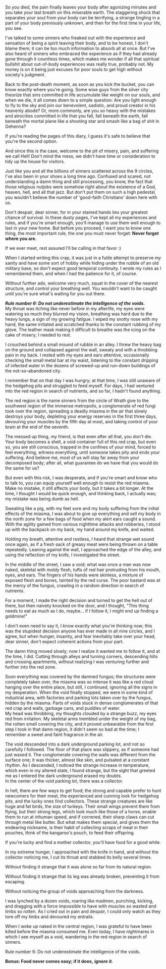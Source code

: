 So you died, the pain finally leaves your body after agonizing minutes and you take your last breath on this miserable earth. The staggering shock that separates your soul from your body can be terrifying, a strange tingling in a part of your body previously unknown, and then for the first time in your life, you see.  
  
I've talked to some sinners who freaked out with the experience and sensation of being a spirit leaving their body, and to be honest, I don't blame them; it can be too much information to absorb all at once. But I've also heard of sinners who embraced the experience as if they had already gone through it countless times, which makes me wonder if all that spiritual bullshit about out-of-body experiences was really true, probably not. My money is on it being just excuses for poor souls to get high without society's judgment.  
  
Back to the post-death moment, as soon as you kick the bucket, you can know exactly where you're going. Some wise guys from the silver city theorize that sins committed in life accumulate like weight on our souls, and when we die, it all comes down to a simple question: Are you light enough to fly to the sky and join our benevolent, sadistic, and proud creator in his heavenly abode? Or, more commonly, are you so heavy with the mistakes and atrocities committed in life that you fall, fall beneath the earth, fall beneath the mortal plane like a shooting star and smash like a bag of shit in Gehenna?  
  
If you're reading the pages of this diary, I guess it's safe to believe that you're the second option.  
  
And since this is the case, welcome to the pit of misery, pain, and suffering we call Hell! Don't mind the mess, we didn't have time or consideration to tidy up the house for visitors.  
  
Just like you and all the billions of sinners scattered across the 9 circles, I've also been in your shoes a long time ago. Confused and scared, not understanding a damn thing and still processing, you know, the fact that those religious nutjobs were somehow right about the existence of a God, heaven, hell, and all that jazz. But don't put them on such a high pedestal, you wouldn't believe the number of 'good-faith Christians' down here with us.  
  
Don't despair, dear sinner, for in your stained hands lies your greatest chance of survival. In these dusty pages, I've kept all my experiences and rules, and if you're smart enough, you'll manage to use them well enough to last in your new home. But before you proceed, I want you to know one thing, the most important rule, the one you must never forget: **Never forget where you are.**  
  
If we ever meet, rest assured I'll be calling in that favor :)  
  
When I started writing this crap, it was just in a futile attempt to preserve my sanity and have some sort of hobby while hiding under the rubble of an old military base, so don't expect good temporal continuity. I wrote my rules as I remembered them, and when I had the patience for it, of course.  
  
Without further ado, welcome very much, squat in the cover of the nearest structure, and control your breathing well. You wouldn't want to be caught until you're sure what's waiting for you out there.     

***Rule number 6: Do not underestimate the intelligence of the voids.***  
My throat was itching like never before in my afterlife, my eyes were watering so much they blurred my vision, breathing was hard due to the heavy lungs, a sign of my growing fatigue. I wiped my snotty nose with my hand, the same irritated and scratched thanks to the constant rubbing of my glove. The leather mask making it difficult to breathe was the icing on the cake of misery; I needed to rest.

  
I crouched behind a small mound of rubble in an alley. I threw the heavy bag on the ground and collapsed against the wall, sweaty and with a throbbing pain in my back. I rested with my eyes and ears attentive, occasionally checking the small metal bar at my waist, listening to the constant dripping of infected water in the dozens of screwed-up and run-down buildings of the not-so-abandoned city.

  
I remember that on that day I was hungry; at that time, I was still unaware of the hedgehog pits and struggled to feed myself. For days, I had ventured into the red region in search of nutrients, and so far, I hadn't found anything.

  
The red region is the name sinners from the circle of Wrath give to the southwest region of the immense metropolis, a conglomerate of red fungi took over the region, spreading a deadly miasma in the air that slowly destroys your body, depleting your energy reserves in the first three days, devouring your muscles by the fifth day at most, and taking control of your brain at the end of the seventh.

  
The messed up thing, my friend, is that even after all that, you don't die. Your body becomes a shell, a void container full of this red crap, but even so, you are still conscious, trapped in the confines of your mind, forced to feel everything, witness everything, until someone takes pity and ends your suffering. And believe me, most of us will stay far away from your decomposed body; after all, what guarantee do we have that you would do the same for us?

  
But even with this risk, I was desperate, and if you're smart and know who to talk to, you can equip yourself well enough to resist the red miasma. Make no mistake, it still affects your body, but it takes a bit longer. At the time, I thought I would be quick enough, and thinking back, I actually was; my mistake was being dumb as hell.

  
Sweating like a pig, with my feet sore and my body suffering from the initial effects of the miasma, I was about to give up everything and sell my body in the north zone for a few bags of food when my alert ears caught a sound. With the agility gained from various nighttime attacks and robberies, I stood up with the backpack on my back, my hand around my knife, and waited.

  
Holding my breath, attentive and restless, I heard that strange wet sound once again, as if a fresh sack of greasy meat were being thrown on a table repeatedly. Leaning against the wall, I approached the edge of the alley, and using the reflection of my knife, I investigated the street.

  
In the middle of the street, I saw a void; what was once a man was now naked, skeletal with moldy flesh, tufts of red hair protruding from his mouth, eyes, and ears. The fingers of his hands were skinless, a mixture of exposed flesh and bones, tainted by the red curse. The poor bastard was at the mercy of the fungus, crawling in a random direction in search of nutrients.

  
For a moment, I made the right decision and turned to get the hell out of there, but then naivety knocked on the door, and I thought, "This thing needs to eat as much as I do, maybe... if I follow it, I might end up finding a goldmine!"

  
I don't even need to say it, I know exactly what you're thinking now; this was the stupidest decision anyone has ever made in all nine circles, and I agree, but when hunger, insanity, and fear inevitably take over your head, dear sinner, don't expect coherent actions from your part.

  
The damn thing moved slowly; now I realize it wanted me to follow it, and at the time, I did. Cutting through alleys and turning corners, descending hills and crossing apartments, without realizing I was venturing further and further into the red zone.

  
Soon everything was covered by the damned fungus; the structures were completely taken over, the miasma was so intense it was like a red cloud hanging over the entire place, but still, I continued, ignoring all the signs in my desperation. When the void finally stopped, we were in some kind of industrial area, with factories and parking lots taken over by the fungus, hidden by the miasma. Parts of voids stuck in dense conglomerates of that red crap and walls, garbage cans, and puddles of water.  
My head was throbbing, my thoughts clouded by a strange buzz, my eyes red from irritation. My skeletal arms trembled under the weight of my bag, the rotten smell covering the city, and it proved unbearable from the first step I took in that damn region, it didn't seem so bad at the time; I remember a sweet and faint fragrance in the air.

  
The void descended into a dark underground parking lot, and not so carefully I followed. The floor of that place was slippery, as if someone had just waxed it. The conglomerate covering the walls was different from the surface one; it was thicker, almost like skin, and pulsated at a constant rhythm. As I descended, I noticed the strange increase in temperature, which even in my altered state, I found strange, but the sight that greeted me as I entered the dark underground erased my doubts.  
In the center of the void parking lot, there was a collector.

  
In hell, there are few ways to get food; the strong and capable prefer to hunt newcomers for their meat, the experienced and cunning look for hedgehog pits, and the lucky ones find collectors. These strange creatures are like huge and fat birds, the size of turkeys. Their small wings prevent them from flying, but their strong legs, which look much like those of a horse, enable them to run at inhuman speed, and if cornered, their sharp claws can cut through metal like butter. But what makes them special, and gives them the endearing nickname, is their habit of collecting scraps of meat in their pouches, think of the kangaroo's pouch, to feed their offspring.

  
If you're lucky and find a mother collector, you'll have food for a good while.

  
In my extreme hunger, I approached with the knife in hand, and without the collector noticing me, I cut its throat and stabbed its belly several times.

  
Without finding it strange that it was alone so far from its natural region.

  
Without finding it strange that its leg was already broken, preventing it from escaping.

  
Without noticing the group of voids approaching from the darkness.

  
I was lynched by a dozen voids, roaring like madmen, punching, kicking, and dragging with a force impossible to have with muscles so wasted and limbs so rotten. As I cried out in pain and despair, I could only watch as they tore off my limbs and devoured my entrails.

  
When I woke up naked in the central region, I was grateful to have been killed before the miasma consumed me. Even today, I have nightmares in which I see myself as a void, wandering in the red region in search of sinners.  
  
Rule number 6: Do not underestimate the intelligence of the voids.  
  
**Bonus: Food never comes easy; if it does,** ***ignore it.***